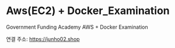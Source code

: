# Aws(EC2) + Docker_Examination
Government Funding Academy AWS + Docker Examination

연결 주소: https://junho02.shop

